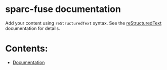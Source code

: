 <!-- sparc-fuse documentation master file, created by
sphinx-quickstart on Sat Aug  2 21:31:52 2025.
You can adapt this file completely to your liking, but it should at least
contain the root `toctree` directive. -->

# sparc-fuse documentation

Add your content using `reStructuredText` syntax. See the
[reStructuredText](https://www.sphinx-doc.org/en/master/usage/restructuredtext/index.html)
documentation for details.

# Contents:

* [Documentation](api.md)
